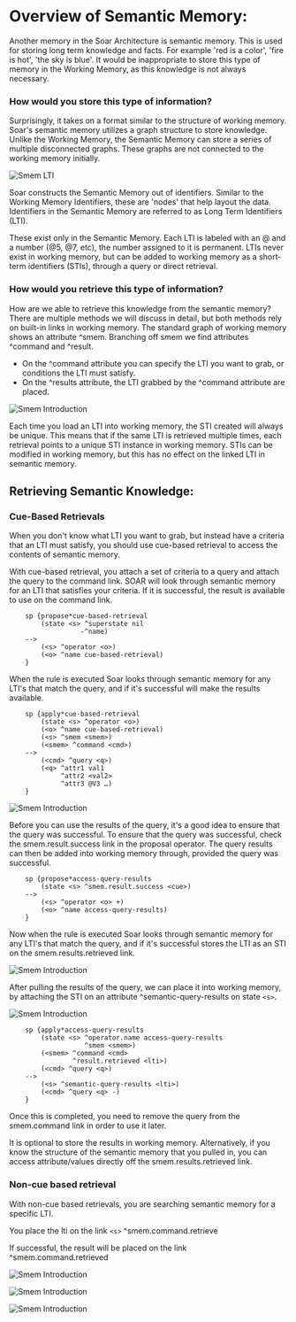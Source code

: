 # Overview of Semantic Memory:

Another memory in the Soar Architecture is semantic memory. This is used for storing long term knowledge and facts. For example 'red is a color', 'fire is hot', 'the sky is blue'. It would be inappropriate to store this type of memory in the Working Memory, as this knowledge is not always necessary.

### How would you store this type of information? 

Surprisingly, it takes on a format similar to the structure of working memory. Soar's semantic memory utilizes a graph structure to store knowledge. Unlike the Working Memory, the Semantic Memory can store a series of multiple disconnected graphs. These graphs are not connected to the working memory initially. 

![Smem LTI](./images/smem0.png)

Soar constructs the Semantic Memory out of identifiers. Similar to the Working Memory Identifiers, these are 'nodes' that help layout the data. Identifiers in the Semantic Memory are referred to as Long Term Identifiers (LTI). 

These exist only in the Semantic Memory. Each LTI is labeled with an @ and a number (@5, @7, etc), the number assigned to it is permanent. LTIs never exist in working memory, but can be added to working memory as a short-term identifiers (STIs), through a query or direct retrieval. 

### How would you retrieve this type of information? 

How are we able to retrieve this knowledge from the semantic memory? There are multiple methods we will discuss in detail, but both methods rely on built-in links in working memory. The standard graph of working memory shows an attribute ^smem. Branching off smem we find attributes ^command and ^result.
	
- On the ^command attribute you can specify the LTI you want to grab, or conditions the LTI must satisfy. 
- On the ^results attribute, the LTI grabbed by the ^command attribute are placed. 

![Smem Introduction](./images/smem1.png)

Each time you load an LTI into working memory, the STI created will always be unique. This means that if the same LTI is retrieved multiple times, each retrieval points to a unique STI instance in working memory. STIs can be modified in working memory, but this has no effect on the linked LTI in semantic memory. 






## Retrieving Semantic Knowledge:

### Cue-Based Retrievals

When you don't know what LTI you want to grab, but instead have a criteria that an LTI must satisfy, you should use cue-based retrieval to access the contents of semantic memory. 

With cue-based retrieval, you attach a set of criteria to a query and attach the query to the command link. SOAR will look through semantic memory for an LTI that satisfies your criteria. If it is successful, the result is available to use on the command link. 

													         
	
		sp {propose*cue-based-retrieval                         
		    (state <s> ^superstate nil
		    		  -^name)
		-->
			(<s> ^operator <o>)
			(<o> ^name cue-based-retrieval)
		}	
		
When the rule is executed Soar looks through semantic memory for any LTI's that match the query, and if it's successful will make the results available. 

		sp {apply*cue-based-retrieval 
			(state <s> ^operator <o>)
			(<o> ^name cue-based-retrieval)
			(<s> ^smem <smem>)  
			(<smem> ^command <cmd>)                 	 
		-->												
			(<cmd> ^query <q>)                            	
			(<q> ^attr1 val1                               		
			     ^attr2 <val2>                               	 
			     ^attr3 @V3 …)						     
		}

![Smem Introduction](./images/smem2.png)


Before you can use the results of the query, it's a good idea to ensure that the query was successful. To ensure that the query was successful, check the smem.result.success link in the proposal operator.  The query results can then be added into working memory through, provided the query was successful.  


		sp {propose*access-query-results
		    (state <s> ^smem.result.success <cue>)
		-->
		    (<s> ^operator <o> +)
		    (<o> ^name access-query-results)
		}

Now when the rule is executed Soar looks through semantic memory for any LTI's that match the query, and if it's successful stores the LTI as an STI on the smem.results.retrieved link.

![Smem Introduction](./images/smem3.png)


After pulling the results of the query, we can place it into working memory, by attaching the STI on an attribute ^semantic-query-results on state ```<s>```. 

![Smem Introduction](./images/smem4.png)

		
		sp {apply*access-query-results
		    (state <s> ^operator.name access-query-results
		               ^smem <smem>)
		    (<smem> ^command <cmd>
		            ^result.retrieved <lti>)
		    (<cmd> ^query <q>)
		-->
		    (<s> ^semantic-query-results <lti>)
		    (<cmd> ^query <q> -)
		}

Once this is completed, you need to remove the query from the smem.command link in order to use it later.  



It is optional to store the results in working memory. Alternatively, if you know the structure of the semantic memory that you pulled in, you can access attribute/values directly off the smem.results.retrieved link.  



### Non-cue based retrieval


With non-cue based retrievals, you are searching semantic memory for a specific LTI. 

You place the lti on the link ```<s>``` ^smem.command.retrieve <lti> 
	
If successful, the result will be placed on the link ^smem.command.retrieved <lti>

![Smem Introduction](./images/smem5a.png)

![Smem Introduction](./images/smem6.png)

![Smem Introduction](./images/smem7a.png)


